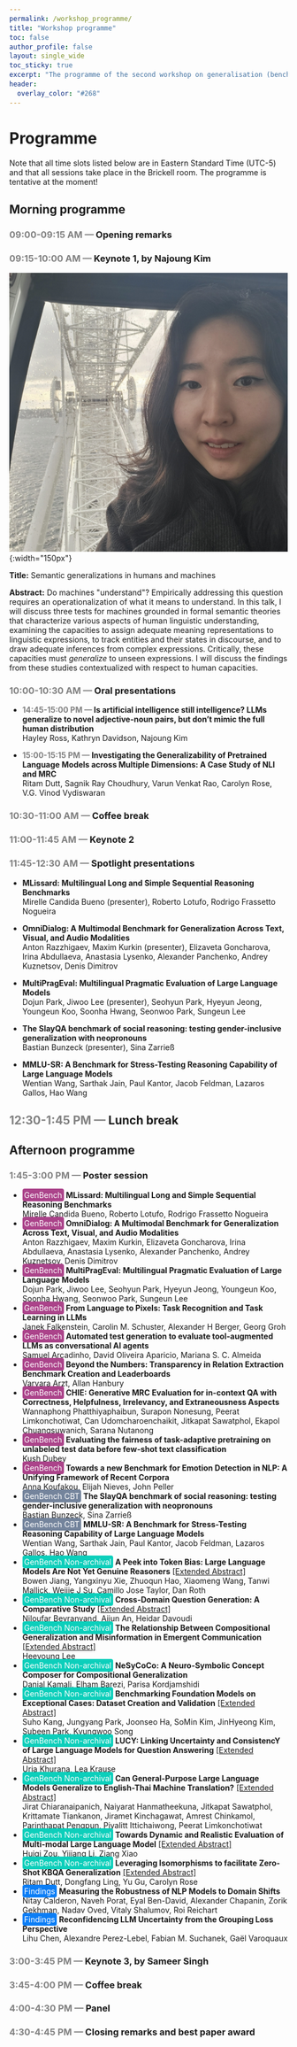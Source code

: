 ```yaml
---
permalink: /workshop_programme/
title: "Workshop programme"
toc: false
author_profile: false
layout: single_wide
toc_sticky: true
excerpt: "The programme of the second workshop on generalisation (benchmarking) in NLP"
header:
  overlay_color: "#268"
---
```


# Programme

Note that all time slots listed below are in Eastern Standard Time (UTC-5) and that all sessions take place in the Brickell room. The programme is tentative at the moment!

## Morning programme

### <span style="color:grey">09:00-09:15 AM —</span> Opening remarks
### <span style="color:grey">09:15-10:00 AM —</span> Keynote 1, by Najoung Kim

![Najoung Kim Speaker](/img/speakers/najoung.png){:width="150px"}

<b>Title:</b> Semantic generalizations in humans and machines <br />

<b>Abstract:</b> Do machines "understand"? Empirically addressing this question requires an operationalization of what it means to understand. In this talk, I will discuss three tests for machines grounded in formal semantic theories that characterize various aspects of human linguistic understanding, examining the capacities to assign adequate meaning representations to linguistic expressions, to track entities and their states in discourse, and to draw adequate inferences from complex expressions. Critically, these capacities must _generalize_ to unseen expressions. I will discuss the findings from these studies contextualized with respect to human capacities.


### <span style="color:grey">10:00-10:30 AM —</span> Oral presentations

- <b><span style="color:grey">14:45-15:00 PM — </span> Is artificial intelligence still intelligence? LLMs generalize to novel adjective-noun pairs, but don’t mimic the full human distribution</b><br>
Hayley Ross, Kathryn Davidson, Najoung Kim

- <b><span style="color:grey">15:00-15:15 PM — </span> Investigating the Generalizability of Pretrained Language Models across Multiple Dimensions: A Case Study of NLI and MRC</b><br>
Ritam Dutt, Sagnik Ray Choudhury, Varun Venkat Rao, Carolyn Rose, V.G. Vinod Vydiswaran

### <span style="color:grey">10:30-11:00 AM —</span> Coffee break

### <span style="color:grey">11:00-11:45 AM —</span> Keynote 2

### <span style="color:grey">11:45-12:30 AM —</span> Spotlight presentations

- <b>MLissard: Multilingual Long and Simple Sequential Reasoning Benchmarks</b><br>
Mirelle Candida Bueno (presenter), Roberto Lotufo, Rodrigo Frassetto Nogueira

- <b>OmniDialog: A Multimodal Benchmark for Generalization Across Text, Visual, and Audio Modalities</b><br>
Anton Razzhigaev, Maxim Kurkin (presenter), Elizaveta Goncharova, Irina Abdullaeva, Anastasia Lysenko, Alexander Panchenko, Andrey Kuznetsov, Denis Dimitrov

- <b>MultiPragEval: Multilingual Pragmatic Evaluation of Large Language Models</b><br>
Dojun Park, Jiwoo Lee (presenter), Seohyun Park, Hyeyun Jeong, Youngeun Koo, Soonha Hwang, Seonwoo Park, Sungeun Lee

- <b>The SlayQA benchmark of social reasoning: testing gender-inclusive generalization with neopronouns</b><br>
Bastian Bunzeck (presenter), Sina Zarrieß

- <b>MMLU-SR: A Benchmark for Stress-Testing Reasoning Capability of Large Language Models</b><br>
Wentian Wang, Sarthak Jain, Paul Kantor, Jacob Feldman, Lazaros Gallos, Hao Wang

## <span style="color:grey"> 12:30-1:45 PM —</span> Lunch break


## Afternoon programme

### <span style="color:grey">1:45-3:00 PM —</span> Poster session

<ul>
  <li>
      <span style="color:#ffffff; background-color: #ab438a; border-radius:4px; padding:3px">GenBench</span> <b>MLissard: Multilingual Long and Simple Sequential Reasoning Benchmarks</b> <br>
      Mirelle Candida Bueno, Roberto Lotufo, Rodrigo Frassetto Nogueira
  </li>
  <li>
      <span style="color:#ffffff; background-color: #ab438a; border-radius:4px; padding:3px">GenBench</span> <b>OmniDialog: A Multimodal Benchmark for Generalization Across Text, Visual, and Audio Modalities</b> <br>
      Anton Razzhigaev, Maxim Kurkin, Elizaveta Goncharova, Irina Abdullaeva, Anastasia Lysenko, Alexander Panchenko, Andrey Kuznetsov, Denis Dimitrov
  </li>
  <li>
      <span style="color:#ffffff; background-color: #ab438a; border-radius:4px; padding:3px">GenBench</span> <b>MultiPragEval: Multilingual Pragmatic Evaluation of Large Language Models</b> <br>
      Dojun Park, Jiwoo Lee, Seohyun Park, Hyeyun Jeong, Youngeun Koo, Soonha Hwang, Seonwoo Park, Sungeun Lee
  </li>
  <li>
      <span style="color:#ffffff; background-color: #ab438a; border-radius:4px; padding:3px">GenBench</span> <b>From Language to Pixels: Task Recognition and Task Learning in LLMs</b> <br>
      Janek Falkenstein, Carolin M. Schuster, Alexander H Berger, Georg Groh
  </li>
  <li>
      <span style="color:#ffffff; background-color: #ab438a; border-radius:4px; padding:3px">GenBench</span> <b>Automated test generation to evaluate tool-augmented LLMs as conversational AI agents</b> <br>
      Samuel Arcadinho, David Oliveira Aparicio, Mariana S. C. Almeida
  </li>
  <li>
      <span style="color:#ffffff; background-color: #ab438a; border-radius:4px; padding:3px">GenBench</span> <b>Beyond the Numbers: Transparency in Relation Extraction Benchmark Creation and Leaderboards</b> <br>
      Varvara Arzt, Allan Hanbury
  </li>
  <li>
      <span style="color:#ffffff; background-color: #ab438a; border-radius:4px; padding:3px">GenBench</span> <b>CHIE: Generative MRC Evaluation for in-context QA with Correctness, Helpfulness, Irrelevancy, and Extraneousness Aspects</b> <br>
      Wannaphong Phatthiyaphaibun, Surapon Nonesung, Peerat Limkonchotiwat, Can Udomcharoenchaikit, Jitkapat Sawatphol, Ekapol Chuangsuwanich, Sarana Nutanong
  </li>
  <li>
      <span style="color:#ffffff; background-color: #ab438a; border-radius:4px; padding:3px">GenBench</span> <b>Evaluating the fairness of task-adaptive pretraining on unlabeled test data before few-shot text classification</b> <br>
      Kush Dubey
  </li>
  <li>
      <span style="color:#ffffff; background-color: #ab438a; border-radius:4px; padding:3px">GenBench</span> <b>Towards a new Benchmark for Emotion Detection in NLP: A Unifying Framework of Recent Corpora</b> <br>
      Anna Koufakou, Elijah Nieves, John Peller
  </li>  
  <li>
      <span style="color:#ffffff; background-color: #74849c; border-radius:4px; padding:3px">GenBench CBT</span> <b>The SlayQA benchmark of social reasoning: testing gender-inclusive generalization with neopronouns</b> <br>
      Bastian Bunzeck, Sina Zarrieß
  </li>
  <li>
      <span style="color:#ffffff; background-color: #74849c; border-radius:4px; padding:3px">GenBench CBT</span> <b>MMLU-SR: A Benchmark for Stress-Testing Reasoning Capability of Large Language Models</b> <br>
      Wentian Wang, Sarthak Jain, Paul Kantor, Jacob Feldman, Lazaros Gallos, Hao Wang
  </li>
  <li>
      <span style="color:#ffffff; background-color: #0ccfbb; border-radius:4px; padding:3px">GenBench Non-archival</span> <b>A Peek into Token Bias: Large Language Models Are Not Yet Genuine Reasoners</b> <a href="/assets/extended_abstracts_2023/18_A_Peek_into_Token_Bias_Larg.pdf">[Extended Abstract]</a> <br>
      Bowen Jiang, Yangxinyu Xie, Zhuoqun Hao, Xiaomeng Wang, Tanwi Mallick, Weijie J Su, Camillo Jose Taylor, Dan Roth
  </li>
  <li>
      <span style="color:#ffffff; background-color: #0ccfbb; border-radius:4px; padding:3px">GenBench Non-archival</span> <b>Cross-Domain Question Generation: A Comparative Study</b> <a href="/assets/extended_abstracts_2023/24_Cross_Domain_Question_Gener.pdf">[Extended Abstract]<a> <br>
      Niloufar Beyranvand, Aijun An, Heidar Davoudi
  </li>
  <li>
      <span style="color:#ffffff; background-color: #0ccfbb; border-radius:4px; padding:3px">GenBench Non-archival</span> <b>The Relationship Between Compositional Generalization and Misinformation in Emergent Communication</b> <a href="/assets/extended_abstracts_2023/19_The_Relationship_Between_Co.pdf">[Extended Abstract]<a> <br>
      Heeyoung Lee
  </li>
  <li>
      <span style="color:#ffffff; background-color: #0ccfbb; border-radius:4px; padding:3px">GenBench Non-archival</span> <b>NeSyCoCo: A Neuro-Symbolic Concept Composer for Compositional Generalization</b> <br>
      Danial Kamali, Elham Barezi, Parisa Kordjamshidi
  </li>
  <li>
      <span style="color:#ffffff; background-color: #0ccfbb; border-radius:4px; padding:3px">GenBench Non-archival</span> <b>Benchmarking Foundation Models on Exceptional Cases: Dataset Creation and Validation</b> <a href="/assets/extended_abstracts_2023/14_Benchmarking_Foundation_Mod.pdf">[Extended Abstract]</a> <br>
      Suho Kang, Jungyang Park, Joonseo Ha, SoMin Kim, JinHyeong Kim, Subeen Park, Kyungwoo Song
  </li>
  <li>
      <span style="color:#ffffff; background-color: #0ccfbb; border-radius:4px; padding:3px">GenBench Non-archival</span> <b>LUCY: Linking Uncertainty and ConsistencY of Large Language Models for Question Answering</b> <a href="/assets/extended_abstracts_2023/31_LUCY_Linking_Uncertainty_an.pdf">[Extended Abstract]</a> <br>
      Urja Khurana, Lea Krause
  </li>
  <li>
      <span style="color:#ffffff; background-color: #0ccfbb; border-radius:4px; padding:3px">GenBench Non-archival</span> <b>Can General-Purpose Large Language Models Generalize to English-Thai Machine Translation?</b> <a href="/assets/extended_abstracts_2023/15_Can_General_Purpose_Large_L.pdf">[Extended Abstract]</a> <br> 
      Jirat Chiaranaipanich, Naiyarat Hanmatheekuna, Jitkapat Sawatphol, Krittamate Tiankanon, Jiramet Kinchagawat, Amrest Chinkamol, Parinthapat Pengpun, Piyalitt Ittichaiwong, Peerat Limkonchotiwat
  </li>
  <li>
      <span style="color:#ffffff; background-color: #0ccfbb; border-radius:4px; padding:3px">GenBench Non-archival</span> <b>Towards Dynamic and Realistic Evaluation of Multi-modal Large Language Model</b> <a href="/assets/extended_abstracts_2023/30_Towards_Dynamic_and_Realist.pdf">[Extended Abstract]</a> <br>
      Huiqi Zou, Yijiang Li, Ziang Xiao
  </li>
  <li>
      <span style="color:#ffffff; background-color: #0ccfbb; border-radius:4px; padding:3px">GenBench Non-archival</span> <b>Leveraging Isomorphisms to facilitate Zero-Shot KBQA Generalization</b> <a href="/assets/extended_abstracts_2023/34_Leveraging_Isomorphisms_to_.pdf">[Extended Abstract]</a>  <br>
      Ritam Dutt, Dongfang Ling, Yu Gu, Carolyn Rose
  </li>
  <li>
      <span style="color:#ffffff; background-color: #0b7ef6; border-radius:4px; padding:3px">Findings</span> <b>Measuring the Robustness of NLP Models to Domain Shifts</b> <br>
      Nitay Calderon, Naveh Porat, Eyal Ben-David, Alexander Chapanin, Zorik Gekhman, Nadav Oved, Vitaly Shalumov, Roi Reichart
  </li>
  <li>
      <span style="color:#ffffff; background-color: #0b7ef6; border-radius:4px; padding:3px">Findings</span> <b>Reconfidencing LLM Uncertainty from the Grouping Loss Perspective</b> <br>
      Lihu Chen, Alexandre Perez-Lebel, Fabian M. Suchanek, Gaël Varoquaux
  </li>
</ul>

### <span style="color:grey">3:00-3:45 PM —</span> Keynote 3, by Sameer Singh
### <span style="color:grey">3:45-4:00 PM —</span> Coffee break
### <span style="color:grey">4:00-4:30 PM —</span> Panel
### <span style="color:grey">4:30-4:45 PM —</span> Closing remarks and best paper award
